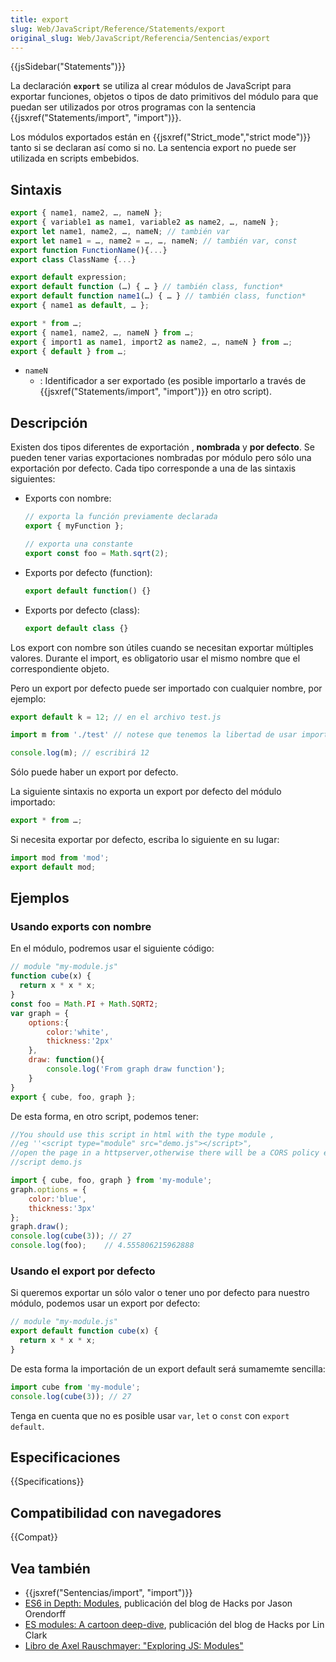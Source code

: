 ```yaml
---
title: export
slug: Web/JavaScript/Reference/Statements/export
original_slug: Web/JavaScript/Referencia/Sentencias/export
---
```


{{jsSidebar("Statements")}}

La declaración **`export`** se utiliza al crear módulos de JavaScript para exportar funciones, objetos o tipos de dato primitivos del módulo para que puedan ser utilizados por otros programas con la sentencia {{jsxref("Statements/import", "import")}}.

Los módulos exportados están en {{jsxref("Strict_mode","strict mode")}} tanto si se declaran así como si no. La sentencia export no puede ser utilizada en scripts embebidos.

## Sintaxis

```js
export { name1, name2, …, nameN };
export { variable1 as name1, variable2 as name2, …, nameN };
export let name1, name2, …, nameN; // también var
export let name1 = …, name2 = …, …, nameN; // también var, const
export function FunctionName(){...}
export class ClassName {...}

export default expression;
export default function (…) { … } // también class, function*
export default function name1(…) { … } // también class, function*
export { name1 as default, … };

export * from …;
export { name1, name2, …, nameN } from …;
export { import1 as name1, import2 as name2, …, nameN } from …;
export { default } from …;
```

- `nameN`
  - : Identificador a ser exportado (es posible importarlo a través de {{jsxref("Statements/import", "import")}} en otro script).

## Descripción

Existen dos tipos diferentes de exportación , **nombrada** y **por defecto**. Se pueden tener varias exportaciones nombradas por módulo pero sólo una exportación por defecto. Cada tipo corresponde a una de las sintaxis siguientes:

- Exports con nombre:

  ```js
  // exporta la función previamente declarada
  export { myFunction };

  // exporta una constante
  export const foo = Math.sqrt(2);
  ```

- Exports por defecto (function):

  ```js
  export default function() {}
  ```

- Exports por defecto (class):

  ```js
  export default class {}
  ```

Los export con nombre son útiles cuando se necesitan exportar múltiples valores. Durante el import, es obligatorio usar el mismo nombre que el correspondiente objeto.

Pero un export por defecto puede ser importado con cualquier nombre, por ejemplo:

```js
export default k = 12; // en el archivo test.js

import m from './test' // notese que tenemos la libertad de usar import m en lugar de import k, porque k era el export por defecto

console.log(m); // escribirá 12
```

Sólo puede haber un export por defecto.

La siguiente sintaxis no exporta un export por defecto del módulo importado:

```js
export * from …;
```

Si necesita exportar por defecto, escriba lo siguiente en su lugar:

```js
import mod from 'mod';
export default mod;
```

## Ejemplos

### Usando exports con nombre

En el módulo, podremos usar el siguiente código:

```js
// module "my-module.js"
function cube(x) {
  return x * x * x;
}
const foo = Math.PI + Math.SQRT2;
var graph = {
    options:{
        color:'white',
        thickness:'2px'
    },
    draw: function(){
        console.log('From graph draw function');
    }
}
export { cube, foo, graph };
```

De esta forma, en otro script, podemos tener:

```js
//You should use this script in html with the type module ,
//eg ''<script type="module" src="demo.js"></script>",
//open the page in a httpserver,otherwise there will be a CORS policy error.
//script demo.js

import { cube, foo, graph } from 'my-module';
graph.options = {
    color:'blue',
    thickness:'3px'
};
graph.draw();
console.log(cube(3)); // 27
console.log(foo);    // 4.555806215962888
```

### Usando el export por defecto

Si queremos exportar un sólo valor o tener uno por defecto para nuestro módulo, podemos usar un export por defecto:

```js
// module "my-module.js"
export default function cube(x) {
  return x * x * x;
}
```

De esta forma la importación de un export default será sumamemte sencilla:

```js
import cube from 'my-module';
console.log(cube(3)); // 27
```

Tenga en cuenta que no es posible usar `var`, `let` o `const` con `export default`.

## Especificaciones

{{Specifications}}

## Compatibilidad con navegadores

{{Compat}}

## Vea también

- {{jsxref("Sentencias/import", "import")}}
- [ES6 in Depth: Modules](https://hacks.mozilla.org/2015/08/es6-in-depth-modules/), publicación del blog de Hacks por Jason Orendorff
- [ES modules: A cartoon deep-dive](https://hacks.mozilla.org/2018/03/es-modules-a-cartoon-deep-dive/), publicación del blog de Hacks por Lin Clark
- [Libro de Axel Rauschmayer: "Exploring JS: Modules"](http://exploringjs.com/es6/ch_modules.html)
